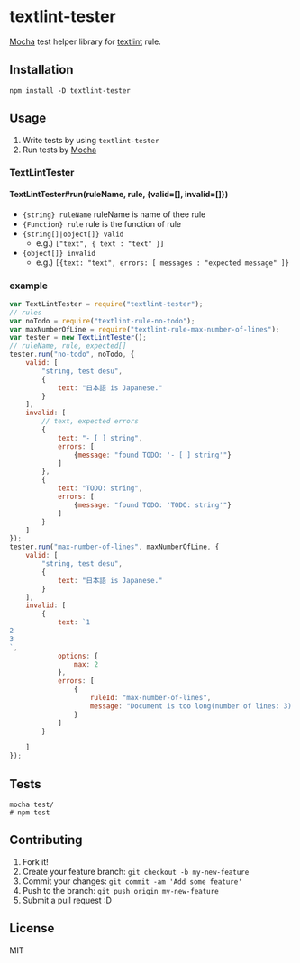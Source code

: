 # textlint-tester

[Mocha](http://mochajs.org/ "Mocha") test helper library for [textlint](https://github.com/azu/textlint "textlint") rule.

## Installation

    npm install -D textlint-tester

## Usage

1. Write tests by using `textlint-tester`
2. Run tests by [Mocha](http://mochajs.org/ "Mocha")

### TextLintTester

#### TextLintTester#run(ruleName, rule, {valid=[], invalid=[]})

- `{string} ruleName` ruleName is name of thee rule
- `{Function} rule` rule is the function of rule
- `{string[]|object[]} valid`
    - e.g.) `["text", { text : "text" }]`
- `{object[]} invalid`
    - e.g.) `[{text: "text", errors: [ messages : "expected message" ]}`

### example

```js
var TextLintTester = require("textlint-tester");
// rules
var noTodo = require("textlint-rule-no-todo");
var maxNumberOfLine = require("textlint-rule-max-number-of-lines");
var tester = new TextLintTester();
// ruleName, rule, expected[]
tester.run("no-todo", noTodo, {
    valid: [
        "string, test desu",
        {
            text: "日本語 is Japanese."
        }
    ],
    invalid: [
        // text, expected errors
        {
            text: "- [ ] string",
            errors: [
                {message: "found TODO: '- [ ] string'"}
            ]
        },
        {
            text: "TODO: string",
            errors: [
                {message: "found TODO: 'TODO: string'"}
            ]
        }
    ]
});
tester.run("max-number-of-lines", maxNumberOfLine, {
    valid: [
        "string, test desu",
        {
            text: "日本語 is Japanese."
        }
    ],
    invalid: [
        {
            text: `1
2
3
`,
            options: {
                max: 2
            },
            errors: [
                {
                    ruleId: "max-number-of-lines",
                    message: "Document is too long(number of lines: 3)."
                }
            ]
        }

    ]
});
```

## Tests

    mocha test/
    # npm test

## Contributing

1. Fork it!
2. Create your feature branch: `git checkout -b my-new-feature`
3. Commit your changes: `git commit -am 'Add some feature'`
4. Push to the branch: `git push origin my-new-feature`
5. Submit a pull request :D

## License

MIT